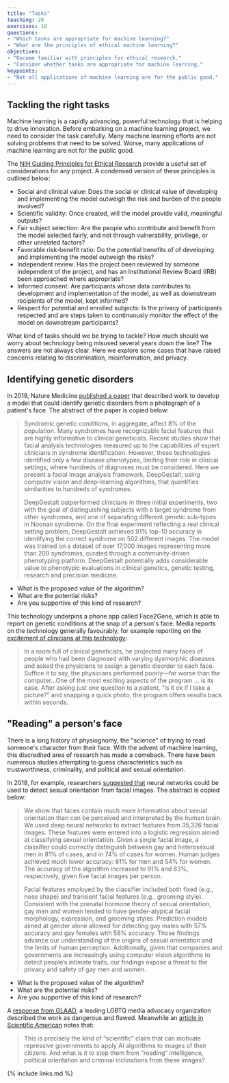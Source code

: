 ```yaml
---
title: "Tasks"
teaching: 20
exercises: 10
questions:
- "Which tasks are appropriate for machine learning?"
- "What are the principles of ethical machine learning?"
objectives:
- "Become familiar with principles for ethical research."
- "Consider whether tasks are appropriate for machine learning."
keypoints:
- "Not all applications of machine learning are for the public good."
---
```


## Tackling the right tasks

Machine learning is a rapidly advancing, powerful technology that is helping to drive innovation. Before embarking on a machine learning project, we need to consider the task carefully. Many machine learning efforts are not solving problems that need to be solved. Worse, many applications of machine learning are not for the public good. 

The [NIH Guiding Principles for Ethical Research](https://www.nih.gov/health-information/nih-clinical-research-trials-you/guiding-principles-ethical-research) provide a useful set of considerations for any project. A condensed version of these principles is outlined below:

- Social and clinical value: Does the social or clinical value of developing and implementing the model outweigh the risk and burden of the people involved?
- Scientific validity: Once created, will the model provide valid, meaningful outputs?
- Fair subject selection: Are the people who contribute and benefit from the model selected fairly, and not through vulnerability, privilege, or other unrelated factors?
- Favorable risk-benefit ratio: Do the potential benefits of of developing and implementing the model outweigh the risks?
- Independent review: Has the project been reviewed by someone independent of the project, and has an Institutional Review Board (IRB) been approached where appropriate? 
- Informed consent: Are participants whose data contributes to development and implementation of the model, as well as downstream recipients of the model, kept informed?
- Respect for potential and enrolled subjects: Is the privacy of participants respected and are steps taken to continuously monitor the effect of the model on downstream participants?

What kind of tasks should we be trying to tackle? How much should we worry about technology being misused several years down the line? The answers are not always clear. Here we explore some cases that have raised concerns relating to discrimination, misinformation, and privacy.

## Identifying genetic disorders

In 2019, Nature Medicine [published a paper](https://www.nature.com/articles/s41591-018-0279-0.epdf) that described work to develop a model that could identify genetic disorders from a photograph of a patient's face. The abstract of the paper is copied below:

> Syndromic genetic conditions, in aggregate, affect 8% of the population. Many syndromes have recognizable facial features that are highly informative to clinical geneticists. Recent studies show that facial analysis technologies measured up to the capabilities of expert clinicians in syndrome identification. However, these technologies identified only a few disease phenotypes, limiting their role in clinical settings, where hundreds of diagnoses must be considered. Here we present a facial image analysis framework, DeepGestalt, using computer vision and deep-learning algorithms, that quantifies similarities to hundreds of syndromes.  
>  
> DeepGestalt outperformed clinicians in three initial experiments, two with the goal of distinguishing subjects with a target syndrome from other syndromes, and one of separating different genetic sub-types in Noonan syndrome. On the final experiment reflecting a real clinical setting problem, DeepGestalt achieved 91% top-10 accuracy in identifying the correct syndrome on 502 different images. The model was trained on a dataset of over 17,000 images representing more than 200 syndromes, curated through a community-driven phenotyping platform. DeepGestalt potentially adds considerable value to phenotypic evaluations in clinical genetics, genetic testing, research and precision medicine.

- What is the proposed value of the algorithm?
- What are the potential risks?
- Are you supportive of this kind of research?

This technology underpins a phone app called Face2Gene, which is able to report on genetic conditions at the snap of a person's face. Media reports on the technology generally favourably, for example reporting on the [excitement of clinicians at this technology](https://www.genengnews.com/insights/a-i-gets-in-the-face-of-rare-genetic-diseases/):

> In a room full of clinical geneticists, he projected many faces of people who had been diagnosed with varying dysmorphic diseases and asked the physicians to assign a genetic disorder to each face. Suffice it to say, the physicians performed poorly—far worse than the computer...One of the most exciting aspects of the program ... is its ease. After asking just one question to a patient, “is it ok if I take a picture?” and snapping a quick photo, the program offers results back within seconds.

<!-- >
https://www.nature.com/articles/d41586-019-00027-x

- "Face2Gene’s recognition rate for Down syndrome was 80% among white Belgian children, it was just 37% for black Congolese children" affect your view?
-->


## "Reading" a person's face

There is a long history of physiognomy, the "science" of trying to read someone's character from their face. With the advent of machine learning, this discredited area of research has made a comeback. There have been numerous studies attempting to guess characteristics such as trustworthness, criminality, and political and sexual orientation.

In 2018, for example, researchers [suggested that](https://www.gsb.stanford.edu/faculty-research/publications/deep-neural-networks-are-more-accurate-humans-detecting-sexual) neural networks could be used to detect  sexual orientation from facial images. The abstract is copied below:

> We show that faces contain much more information about sexual orientation than can be perceived and interpreted by the human brain. We used deep neural networks to extract features from 35,326 facial images. These features were entered into a logistic regression aimed at classifying sexual orientation. Given a single facial image, a classifier could correctly distinguish between gay and heterosexual men in 81% of cases, and in 74% of cases for women. Human judges achieved much lower accuracy: 61% for men and 54% for women. The accuracy of the algorithm increased to 91% and 83%, respectively, given five facial images per person.  
>   
> Facial features employed by the classifier included both fixed (e.g., nose shape) and transient facial features (e.g., grooming style). Consistent with the prenatal hormone theory of sexual orientation, gay men and women tended to have gender-atypical facial morphology, expression, and grooming styles. Prediction models aimed at gender alone allowed for detecting gay males with 57% accuracy and gay females with 58% accuracy. Those findings advance our understanding of the origins of sexual orientation and the limits of human perception. Additionally, given that companies and governments are increasingly using computer vision algorithms to detect people’s intimate traits, our findings expose a threat to the privacy and safety of gay men and women.

- What is the proposed value of the algorithm?
- What are the potential risks?
- Are you supportive of this kind of research?

A [response from GLAAD](https://www.glaad.org/blog/glaad-and-hrc-call-stanford-university-responsible-media-debunk-dangerous-flawed-report), a leading LGBTQ media advocacy organization described the work as dangerous and flawed. Meanwhile an [article in Scientific American](https://blogs.scientificamerican.com/observations/can-we-read-a-persons-character-from-facial-images/) notes that:

> This is precisely the kind of “scientific” claim that can motivate repressive governments to apply AI algorithms to images of their citizens. And what is it to stop them from “reading” intelligence, political orientation and criminal inclinations from these images?

<!--

## Reflection.

TODO: there should be a reflection here. What is an appropriate task. What is an ethical consideration? Say a few words. Who makes the decision and based on what. REFLECTION. 1. Regulation 2. Social 3. 

## Imitation

<!-- TODO: 

https://economictimes.indiatimes.com/magazines/panache/deep-nostalgia-new-online-ai-tool-brings-portraits-of-dead-relatives-to-life-some-call-it-spooky/articleshow/81245242.cms?from=mdr

https://www.theverge.com/a/luka-artificial-intelligence-memorial-roman-mazurenko-bot

Deep fakes.

## Surveillance and privacy

<!-- TODO: 

https://blogs.microsoft.com/on-the-issues/2018/12/06/facial-recognition-its-time-for-action/

https://www.nature.com/articles/d41586-020-03188-2

http://www.policingethicspanel.london/uploads/4/4/0/7/44076193/live_facial_recognition_final_report_may_2019.pdf

https://www.adalovelaceinstitute.org/report/beyond-face-value-public-attitudes-to-facial-recognition-technology/

https://blogs.microsoft.com/on-the-issues/2018/12/06/facial-recognition-its-time-for-action/

-->

{% include links.md %}